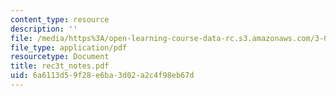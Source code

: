 ```yaml
---
content_type: resource
description: ''
file: /media/https%3A/open-learning-course-data-rc.s3.amazonaws.com/3-012-fundamentals-of-materials-science-fall-2005/6a6113d59f28e6ba3d02a2c4f98eb67d_rec3t_notes.pdf
file_type: application/pdf
resourcetype: Document
title: rec3t_notes.pdf
uid: 6a6113d5-9f28-e6ba-3d02-a2c4f98eb67d
---
```

